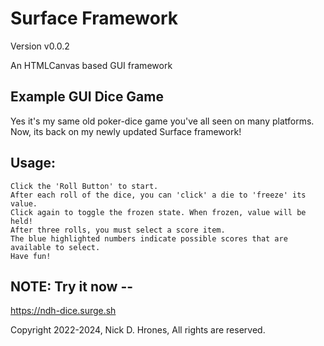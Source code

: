 # Surface Framework
Version v0.0.2

An HTMLCanvas based GUI framework

## Example GUI Dice Game
Yes it's my same old poker-dice game you've all seen on many platforms.    
Now, its back on my newly updated Surface framework!

## Usage:
```
Click the 'Roll Button' to start.    
After each roll of the dice, you can 'click' a die to 'freeze' its value.    
Click again to toggle the frozen state. When frozen, value will be held!
After three rolls, you must select a score item.  
The blue highlighted numbers indicate possible scores that are available to select.
Have fun!
```
## NOTE: Try it now --
https://ndh-dice.surge.sh

Copyright 2022-2024, Nick D. Hrones, All rights are reserved.
